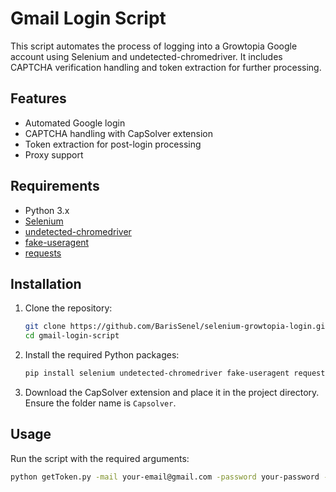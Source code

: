 # Gmail Login Script

This script automates the process of logging into a Growtopia Google account using Selenium and undetected-chromedriver. It includes CAPTCHA verification handling and token extraction for further processing.

## Features

- Automated Google login
- CAPTCHA handling with CapSolver extension
- Token extraction for post-login processing
- Proxy support

## Requirements

- Python 3.x
- [Selenium](https://pypi.org/project/selenium/)
- [undetected-chromedriver](https://pypi.org/project/undetected-chromedriver/)
- [fake-useragent](https://pypi.org/project/fake-useragent/)
- [requests](https://pypi.org/project/requests/)

## Installation

1. Clone the repository:
    ```sh
    git clone https://github.com/BarisSenel/selenium-growtopia-login.git
    cd gmail-login-script
    ```

2. Install the required Python packages:
    ```sh
    pip install selenium undetected-chromedriver fake-useragent requests
    ```

3. Download the CapSolver extension and place it in the project directory. Ensure the folder name is `Capsolver`.

## Usage

Run the script with the required arguments:
```sh
python getToken.py -mail your-email@gmail.com -password your-password -recoverymail your-recovery-email -proxy socks5://your-proxy
